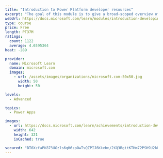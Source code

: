 ```yaml
---
title: "Introduction to Power Platform developer resources"
excerpt: "The goal of this module is to give a broad-scoped overview of the developer experience as it relates to the Power Platform.  It will cover a high-level introduction how the ecosystem is represented, with the intended audience being a software developer with limited experience in working with the Power Platform."
webUrl: https://docs.microsoft.com/learn/modules/introduction-developing-power-platform/
type: course
price: Free
length: PT37M
ratings:
  count: 1122
  average: 4.6595364
heat: -289

provider:
  name: Microsoft Learn
  domain: microsoft.com
  images:
    - url: /assets/images/organizations/microsoft.com-50x50.jpg
      width: 50
      height: 50

levels:
  - Advanced

topics:
  - Power Apps

images:
  - url: https://docs.microsoft.com/learn/achievements/introduction-developing-power-platform-social.png
    width: 642
    height: 321
    isCached: true

secured: "DT0XzfaPK873UGzls6qH6zpOwTsQZPIJ6Kkebn/2XQ3RgitKTHm72PSH9U2kFL/mKqIVVib/sUM3ClGN7YmxX2tCKYBfthclTXwKOFhKXdi/NLSW1HumgHBiO9t6d2pPtBhA8/P+5GrIwMGIKQXN7ZdJVD+cq+kgFly6XQdmXIpQc0CWLrE3qsc8XcM5OG1ijy8JQdYT4RfTWvfjzxYfY5vlD2Vig0eTxP8tIh2WkcCAY6fWTwj0x0j9EDWSGCOPj6Fy2sFpg6MatAJ2Td1KiJ7pMRGbj5c8+rfsuH5bmdIVJQ4JPAc60eIyZfdFQsHcgY0ukViIMkLwFSwp67MZZt+5lIP4czJnQyQkEdUFmssf3LEip5c6JgqkHLh8DauekteP2C6ncwZrUENyrXPuntuLUZHE1Sm7KT2GkJILFcc=;eaqSSWPF3QF2QZ37yfMgPg=="
---
```


